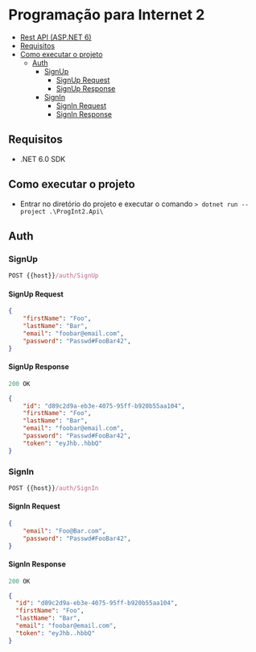 # Programação para Internet 2

- [Rest API (ASP.NET 6)](#rest-api)
- [Requisitos](#requistos)
- [Como executar o projeto](#como-executar-o-projeto)
    - [Auth](#auth)
        - [SignUp](#Signup)
            - [SignUp Request](#Signup-request)
            - [SignUp Response](#Signup-response)
        - [SignIn](#Signin)
            - [SignIn Request](#Signin-request)
            - [SignIn Response](#Signin-response)
## Requisitos
    
- .NET 6.0 SDK

## Como executar o projeto
    
- Entrar no diretório do projeto e executar o comando ```> dotnet run --project .\ProgInt2.Api\```
    
## Auth

### SignUp

```js
POST {{host}}/auth/SignUp
```

#### SignUp Request

```json
{
    "firstName": "Foo",
    "lastName": "Bar",
    "email": "foobar@email.com",
    "password": "Passwd#FooBar42",
}
```

#### SignUp Response

```js
200 OK
```

```json
{
    "id": "d89c2d9a-eb3e-4075-95ff-b920b55aa104",
    "firstName": "Foo",
    "lastName": "Bar",
    "email": "foobar@email.com",
    "password": "Passwd#FooBar42",
    "token": "eyJhb..hbbQ"
}
```

### SignIn

```js
POST {{host}}/auth/SignIn
```

#### SignIn Request

```json
{        
    "email": "Foo@Bar.com",
    "password": "Passwd#FooBar42",    
}
```

#### SignIn Response

```js
200 OK
```

```json
{
  "id": "d89c2d9a-eb3e-4075-95ff-b920b55aa104",
  "firstName": "Foo",
  "lastName": "Bar",
  "email": "foobar@email.com",
  "token": "eyJhb..hbbQ"
}
```
